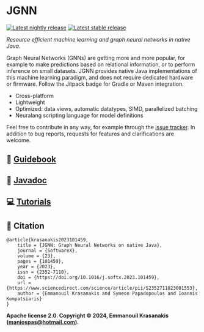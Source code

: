 # JGNN 

[![Latest nightly release](https://jitpack.io/v/MKLab-ITI/JGNN.svg)](https://jitpack.io/#MKLab-ITI/JGNN) [![Latest stable release](https://img.shields.io/badge/JAR-1.3.40%20stable-red)](https://github.com/MKLab-ITI/JGNN/releases/latest) 

*Resource efficient machine learning and graph neural networks in native Java.*

Graph Neural Networks (GNNs) are getting more and more popular, for example to
make predictions based on relational information, or to perform inference
on small datasets. JGNN provides native Java implementations of this machine
learning paradigm, and does not require dedicated hardware or firmware.
Follow the Jitpack badge for Gradle or Maven integration.

* Cross-platform
* Lightweight
* Optimized: data views, automatic datatypes, SIMD, parallelized batching
* Neuralang scripting language for model definitions

Feel free to contribute in any way, for example through the [issue tracker](https://github.com/MKLab-ITI/JGNN/issues). In addition to bug reports, 
requests for features and clarifications are welcome.


## :rocket: [Guidebook](https://mklab-iti.github.io/JGNN/)

## :dart: [Javadoc](https://mklab-iti.github.io/JGNN/javadoc/)

## :computer: [Tutorials](tutorials/README.md)

## :notebook: Citation

```
@article{krasanakis2023101459,
	title = {JGNN: Graph Neural Networks on native Java},
	journal = {SoftwareX},
	volume = {23},
	pages = {101459},
	year = {2023},
	issn = {2352-7110},
	doi = {https://doi.org/10.1016/j.softx.2023.101459},
	url = {https://www.sciencedirect.com/science/article/pii/S2352711023001553},
	author = {Emmanouil Krasanakis and Symeon Papadopoulos and Ioannis Kompatsiaris}
}
```


**Apache license 2.0. Copyright © 2024, Emmanouil Krasanakis (maniospas@hotmail.com).** 
